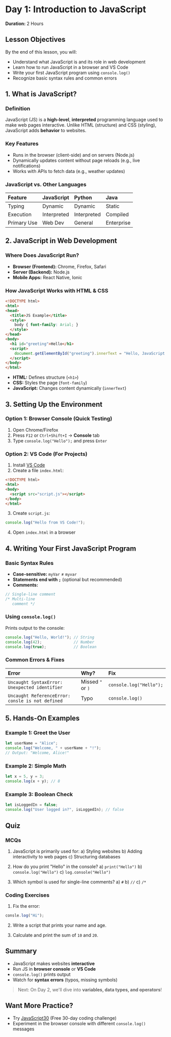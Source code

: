 
# Day 1: Introduction to JavaScript
**Duration:** 2 Hours

## Lesson Objectives
By the end of this lesson, you will:
- Understand what JavaScript is and its role in web development
- Learn how to run JavaScript in a browser and VS Code
- Write your first JavaScript program using `console.log()`
- Recognize basic syntax rules and common errors

## 1. What is JavaScript?

### Definition
JavaScript (JS) is a **high-level**, **interpreted** programming language used to make web pages interactive. Unlike HTML (structure) and CSS (styling), JavaScript adds **behavior** to websites.

### Key Features
- Runs in the browser (client-side) and on servers (Node.js)
- Dynamically updates content without page reloads (e.g., live notifications)
- Works with APIs to fetch data (e.g., weather updates)

### JavaScript vs. Other Languages
| Feature | JavaScript | Python | Java |
| :--- | :--- | :--- | :--- |
| Typing | Dynamic | Dynamic | Static |
| Execution | Interpreted | Interpreted | Compiled |
| Primary Use | Web Dev | General | Enterprise |

## 2. JavaScript in Web Development

### Where Does JavaScript Run?
- **Browser (Frontend):** Chrome, Firefox, Safari
- **Server (Backend):** Node.js
- **Mobile Apps:** React Native, Ionic

### How JavaScript Works with HTML & CSS
```html
<!DOCTYPE html>
<html>
<head>
  <title>JS Example</title>
  <style>
    body { font-family: Arial; }
  </style>
</head>
<body>
  <h1 id="greeting">Hello</h1>
  <script>
    document.getElementById("greeting").innerText = "Hello, JavaScript!";
  </script>
</body>
</html>
```
- **HTML:** Defines structure (`<h1>`)
- **CSS:** Styles the page (`font-family`)
- **JavaScript:** Changes content dynamically (`innerText`)

## 3. Setting Up the Environment

### Option 1: Browser Console (Quick Testing)
1. Open Chrome/Firefox
2. Press `F12` or `Ctrl+Shift+I` → **Console** tab
3. Type `console.log("Hello");` and press `Enter`

### Option 2: VS Code (For Projects)
1. Install [VS Code](https://code.visualstudio.com/)
2. Create a file `index.html`:
```html
<!DOCTYPE html>
<html>
<body>
  <script src="script.js"></script>
</body>
</html>
```
3. Create `script.js`:
```javascript
console.log("Hello from VS Code!");
```
4. Open `index.html` in a browser

## 4. Writing Your First JavaScript Program

### Basic Syntax Rules
- **Case-sensitive:** `myVar` ≠ `myvar`
- **Statements end with `;`** (optional but recommended)
- **Comments:**
```javascript
// Single-line comment
/* Multi-line 
   comment */
```

### Using `console.log()`
Prints output to the console:
```javascript
console.log("Hello, World!"); // String
console.log(42);              // Number
console.log(true);            // Boolean
```

### Common Errors & Fixes
| Error | Why? | Fix |
| :--- | :--- | :--- |
| `Uncaught SyntaxError: Unexpected identifier` | Missed `"` or `)` | `console.log("Hello");` |
| `Uncaught ReferenceError: consle is not defined` | Typo | `console.log()` |

## 5. Hands-On Examples

### Example 1: Greet the User
```javascript
let userName = "Alice";
console.log("Welcome, " + userName + "!");
// Output: "Welcome, Alice!"
```

### Example 2: Simple Math
```javascript
let x = 5, y = 3;
console.log(x + y); // 8
```

### Example 3: Boolean Check
```javascript
let isLoggedIn = false;
console.log("User logged in?", isLoggedIn); // false
```

## Quiz

### MCQs
1. JavaScript is primarily used for:
    a) Styling websites
    b) Adding interactivity to web pages
    c) Structuring databases

2. How do you print "Hello" in the console?
    a) `print("Hello")`
    b) `console.log("Hello")`
    c) `log.console("Hello")`

3. Which symbol is used for single-line comments?
    a) `#`
    b) `//`
    c) `/*`

### Coding Exercises
1. Fix the error:
```javascript
consle.log("Hi");
```

2. Write a script that prints your name and age.

3. Calculate and print the sum of `10` and `20`.

## Summary
- JavaScript makes websites **interactive**
- Run JS in **browser console** or **VS Code**
- `console.log()` prints output
- Watch for **syntax errors** (typos, missing symbols)

> Next: On Day 2, we'll dive into **variables, data types, and operators**!

## Want More Practice?
- Try [JavaScript30](https://javascript30.com/) (Free 30-day coding challenge)
- Experiment in the browser console with different `console.log()` messages
